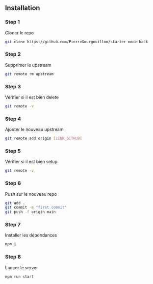 ## Installation
### Step 1

Cloner le repo

```bash
git clone https://github.com/PierreGourgouillon/starter-node-back
```

### Step 2

Supprimer le upstream

```bash
git remote rm upstream
```

### Step 3

Vérifier si il est bien delete

```bash
git remote -v
```

### Step 4

Ajouter le nouveau upstream

```bash
git remote add origin [LINK_GITHUB]
```

### Step 5

Vérifier si il est bien setup

```bash
git remote -v
```

### Step 6

Push sur le nouveau repo

```bash
git add .
git commit -m "first commit"
git push -f origin main
```

### Step 7

Installer les dépendances

```bash
npm i
```

### Step 8

Lancer le server

```bash
npm run start
```
